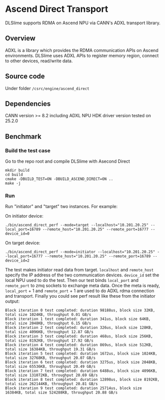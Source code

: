 # Ascend Direct Transport

DLSlime supports RDMA on Ascend NPU via CANN's ADXL transport library.

## Overview

ADXL is a library which provides the RDMA communication APIs on Ascend environments.
DLSlime uses ADXL APIs to register memory region, connect to other devices, read/write data.

## Source code

Under folder `/csrc/engine/ascend_direct`

## Dependencies

CANN version >= 8.2 including ADXL
NPU HDK driver version tested on 25.2.0

## Benchmark

### Build the test case

Go to the repo root and compile DLSlime with Asecond Direct
```
mkdir build
cd build
cmake -DBUILD_TEST=ON -DBUILD_ASCEND_DIRECT=ON ..
make -j
```

### Run

Run "initiator" and "target" two instances. For example:

On initiator device:
```
./bin/ascend_direct_perf --mode=target --localhost="10.201.20.25" --local_port=16789 --remote_host="10.201.20.25" --remote_port=16777 --device_id=0
```

On target device:
```
./bin/ascend_direct_perf --mode=initiator --localhost="10.201.20.25" --local_port=16777 --remote_host="10.201.20.25" --remote_port=16789 --device_id=2
```

 The test makes initiator read data from target. `localhost` and `remote_host` specify the IP address of
 the two communication devices. `device_id` set the local NPU used to do the test.
 Then our test binds `local_port` and `remote_port` to zmq sockets to exchange meta data.
 Once the meta is ready, `local_port` + 1 and `remote_port` + 1 are used to do ADXL rdma connection and transport.
 Finally you could see perf result like these from the initiator output:

```
Block iteration 0 test completed: duration 98188us, block size 32KB, total size 1024KB, throughput 0.01 GB/s
Block iteration 1 test completed: duration 341us, block size 64KB, total size 2048KB, throughput 6.15 GB/s
Block iteration 2 test completed: duration 326us, block size 128KB, total size 4096KB, throughput 12.87 GB/s
Block iteration 3 test completed: duration 468us, block size 256KB, total size 8192KB, throughput 17.92 GB/s
Block iteration 4 test completed: duration 869us, block size 512KB, total size 16384KB, throughput 19.31 GB/s
Block iteration 5 test completed: duration 1672us, block size 1024KB, total size 32768KB, throughput 20.07 GB/s
Block iteration 6 test completed: duration 3275us, block size 2048KB, total size 65536KB, throughput 20.49 GB/s
Block iteration 7 test completed: duration 6488us, block size 4096KB, total size 131072KB, throughput 20.69 GB/s
Block iteration 8 test completed: duration 12898us, block size 8192KB, total size 262144KB, throughput 20.81 GB/s
Block iteration 9 test completed: duration 25714us, block size 16384KB, total size 524288KB, throughput 20.88 GB/s
```







